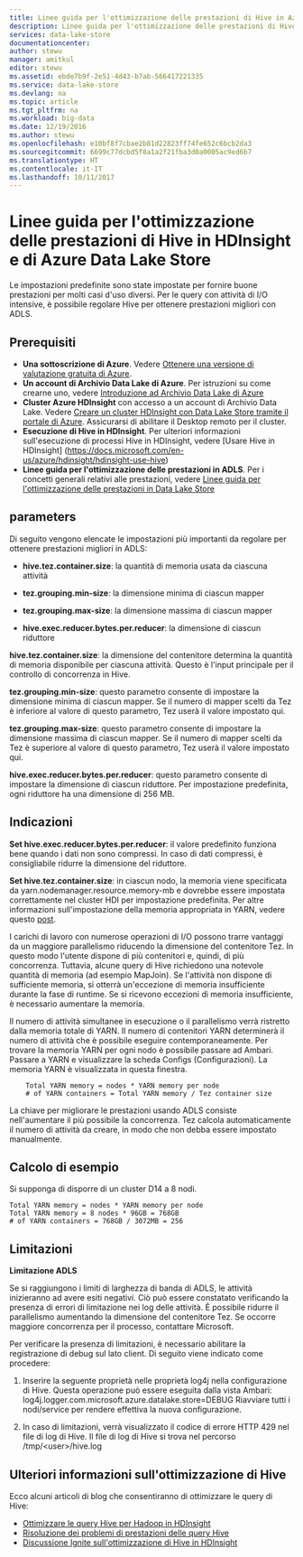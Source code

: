 ```yaml
---
title: Linee guida per l'ottimizzazione delle prestazioni di Hive in Azure Data Lake Store | Microsoft Docs
description: Linee guida per l'ottimizzazione delle prestazioni di Hive in Azure Data Lake Store
services: data-lake-store
documentationcenter: 
author: stewu
manager: amitkul
editor: stewu
ms.assetid: ebde7b9f-2e51-4d43-b7ab-566417221335
ms.service: data-lake-store
ms.devlang: na
ms.topic: article
ms.tgt_pltfrm: na
ms.workload: big-data
ms.date: 12/19/2016
ms.author: stewu
ms.openlocfilehash: e10bf8f7cbae2b81d22823ff74fe652c6bcb2da3
ms.sourcegitcommit: 6699c77dcbd5f8a1a2f21fba3d0a0005ac9ed6b7
ms.translationtype: HT
ms.contentlocale: it-IT
ms.lasthandoff: 10/11/2017
---
```

# <a name="performance-tuning-guidance-for-hive-on-hdinsight-and-azure-data-lake-store"></a>Linee guida per l'ottimizzazione delle prestazioni di Hive in HDInsight e di Azure Data Lake Store

Le impostazioni predefinite sono state impostate per fornire buone prestazioni per molti casi d'uso diversi.  Per le query con attività di I/O intensive, è possibile regolare Hive per ottenere prestazioni migliori con ADLS.  

## <a name="prerequisites"></a>Prerequisiti

* **Una sottoscrizione di Azure**. Vedere [Ottenere una versione di valutazione gratuita di Azure](https://azure.microsoft.com/pricing/free-trial/).
* **Un account di Archivio Data Lake di Azure**. Per istruzioni su come crearne uno, vedere [Introduzione ad Archivio Data Lake di Azure](data-lake-store-get-started-portal.md)
* **Cluster Azure HDInsight** con accesso a un account di Archivio Data Lake. Vedere [Creare un cluster HDInsight con Data Lake Store tramite il portale di Azure](data-lake-store-hdinsight-hadoop-use-portal.md). Assicurarsi di abilitare il Desktop remoto per il cluster.
* **Esecuzione di Hive in HDInsight**.  Per ulteriori informazioni sull'esecuzione di processi Hive in HDInsight, vedere [Usare Hive in HDInsight] (https://docs.microsoft.com/en-us/azure/hdinsight/hdinsight-use-hive)
* **Linee guida per l'ottimizzazione delle prestazioni in ADLS**.  Per i concetti generali relativi alle prestazioni, vedere [Linee guida per l'ottimizzazione delle prestazioni in Data Lake Store](https://docs.microsoft.com/en-us/azure/data-lake-store/data-lake-store-performance-tuning-guidance)

## <a name="parameters"></a>parameters

Di seguito vengono elencate le impostazioni più importanti da regolare per ottenere prestazioni migliori in ADLS:

* **hive.tez.container.size**: la quantità di memoria usata da ciascuna attività

* **tez.grouping.min-size**: la dimensione minima di ciascun mapper

* **tez.grouping.max-size**: la dimensione massima di ciascun mapper

* **hive.exec.reducer.bytes.per.reducer**: la dimensione di ciascun riduttore

**hive.tez.container.size**: la dimensione del contenitore determina la quantità di memoria disponibile per ciascuna attività.  Questo è l'input principale per il controllo di concorrenza in Hive.  

**tez.grouping.min-size**: questo parametro consente di impostare la dimensione minima di ciascun mapper.  Se il numero di mapper scelti da Tez è inferiore al valore di questo parametro, Tez userà il valore impostato qui.  

**tez.grouping.max-size**: questo parametro consente di impostare la dimensione massima di ciascun mapper.  Se il numero di mapper scelti da Tez è superiore al valore di questo parametro, Tez userà il valore impostato qui.  

**hive.exec.reducer.bytes.per.reducer**: questo parametro consente di impostare la dimensione di ciascun riduttore.  Per impostazione predefinita, ogni riduttore ha una dimensione di 256 MB.  

## <a name="guidance"></a>Indicazioni

**Set hive.exec.reducer.bytes.per.reducer**: il valore predefinito funziona bene quando i dati non sono compressi.  In caso di dati compressi, è consigliabile ridurre la dimensione del riduttore.  

**Set hive.tez.container.size**: in ciascun nodo, la memoria viene specificata da yarn.nodemanager.resource.memory-mb e dovrebbe essere impostata correttamente nel cluster HDI per impostazione predefinita.  Per altre informazioni sull'impostazione della memoria appropriata in YARN, vedere questo [post](https://docs.microsoft.com/en-us/azure/hdinsight/hdinsight-hadoop-hive-out-of-memory-error-oom).

I carichi di lavoro con numerose operazioni di I/O possono trarre vantaggi da un maggiore parallelismo riducendo la dimensione del contenitore Tez. In questo modo l'utente dispone di più contenitori e, quindi, di più concorrenza.  Tuttavia, alcune query di Hive richiedono una notevole quantità di memoria (ad esempio MapJoin).  Se l'attività non dispone di sufficiente memoria, si otterrà un'eccezione di memoria insufficiente durante la fase di runtime.  Se si ricevono eccezioni di memoria insufficiente, è necessario aumentare la memoria.   

Il numero di attività simultanee in esecuzione o il parallelismo verrà ristretto dalla memoria totale di YARN.  Il numero di contenitori YARN determinerà il numero di attività che è possibile eseguire contemporaneamente.  Per trovare la memoria YARN per ogni nodo è possibile passare ad Ambari.  Passare a YARN e visualizzare la scheda Configs (Configurazioni).  La memoria YARN è visualizzata in questa finestra.  

        Total YARN memory = nodes * YARN memory per node
        # of YARN containers = Total YARN memory / Tez container size
La chiave per migliorare le prestazioni usando ADLS consiste nell'aumentare il più possibile la concorrenza.  Tez calcola automaticamente il numero di attività da creare, in modo che non debba essere impostato manualmente.   

## <a name="example-calculation"></a>Calcolo di esempio

Si supponga di disporre di un cluster D14 a 8 nodi.  

    Total YARN memory = nodes * YARN memory per node
    Total YARN memory = 8 nodes * 96GB = 768GB
    # of YARN containers = 768GB / 3072MB = 256

## <a name="limitations"></a>Limitazioni
**Limitazione ADLS** 

Se si raggiungono i limiti di larghezza di banda di ADLS, le attività inizieranno ad avere esiti negativi. Ciò può essere constatato verificando la presenza di errori di limitazione nei log delle attività.  È possibile ridurre il parallelismo aumentando la dimensione del contenitore Tez.  Se occorre maggiore concorrenza per il processo, contattare Microsoft.   

Per verificare la presenza di limitazioni, è necessario abilitare la registrazione di debug sul lato client. Di seguito viene indicato come procedere:

1. Inserire la seguente proprietà nelle proprietà log4j nella configurazione di Hive. Questa operazione può essere eseguita dalla vista Ambari: log4j.logger.com.microsoft.azure.datalake.store=DEBUG Riavviare tutti i nodi/service per rendere effettiva la nuova configurazione.

2. In caso di limitazioni, verrà visualizzato il codice di errore HTTP 429 nel file di log di Hive. Il file di log di Hive si trova nel percorso /tmp/&lt;user&gt;/hive.log

## <a name="further-information-on-hive-tuning"></a>Ulteriori informazioni sull'ottimizzazione di Hive

Ecco alcuni articoli di blog che consentiranno di ottimizzare le query di Hive:
* [Ottimizzare le query Hive per Hadoop in HDInsight](https://azure.microsoft.com/en-us/documentation/articles/hdinsight-hadoop-optimize-hive-query/)
* [Risoluzione dei problemi di prestazioni delle query Hive](https://blogs.msdn.microsoft.com/bigdatasupport/2015/08/13/troubleshooting-hive-query-performance-in-hdinsight-hadoop-cluster/)
* [Discussione Ignite sull'ottimizzazione di Hive in HDInsight](https://channel9.msdn.com/events/Machine-Learning-and-Data-Sciences-Conference/Data-Science-Summit-2016/MSDSS25)
